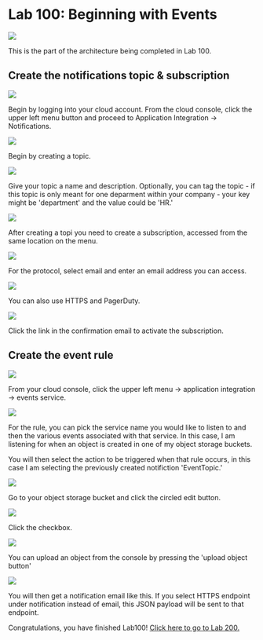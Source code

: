 # Lab 100: Beginning with Events


![](screenshots/18.png) 

This is the part of the architecture being completed in Lab 100.

## Create the notifications topic & subscription


![](screenshots/2.png)

Begin by logging into your cloud account. From the cloud console, click the upper left menu button and proceed to Application Integration -> Notifications.


![](screenshots/3.png) 

Begin by creating a topic. 



![](screenshots/4.png) 

Give your topic a name and description. Optionally, you can tag the topic - if this topic is only meant for one deparment within your company - your key might be 'department' and the value could be 'HR.'


![](screenshots/5.png) 

After creating a topi you need to create a subscription, accessed from the same location on the menu. 

![](screenshots/6.png) 

For the protocol, select email and enter an email address you can access.


![](screenshots/17.png) 

You can also use HTTPS and PagerDuty. 


![](screenshots/7.png) 

Click the link in the confirmation email to activate the subscription.

## Create the event rule

![](screenshots/8.png) 

From your cloud console, click the upper left menu -> application integration -> events service. 


![](screenshots/9.png) 

For the rule, you can pick the service name you would like to listen to and then the various events associated with that service. In this case, I am listening for when an object is created in one of my object storage buckets. 

You will then select the action to be triggered when that rule occurs, in this case I am selecting the previously created notifiction 'EventTopic.'


![](screenshots/10.png) 

Go to your object storage bucket and click the circled edit button. 


![](screenshots/11.png) 

Click the checkbox. 


![](screenshots/12.png) 

You can upload an object from the console by pressing the 'upload object button'


![](screenshots/12.png) 

You will then get a notification email like this. If you select HTTPS endpoint under notification instead of email, this JSON payload will be sent to that endpoint. 

Congratulations, you have finished Lab100! [Click here to go to Lab 200.](https://github.com/GaryHostt/OCI_DevOps/blob/master/Lab200.md)
